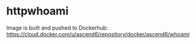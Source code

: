 # httpwhoami

Image is built and pushed to Dockerhub: https://cloud.docker.com/u/ascend6/repository/docker/ascend6/whoami
